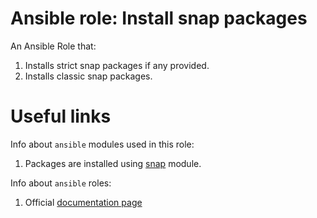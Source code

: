# Ansible role: Install snap packages

An Ansible Role that:
1. Installs strict snap packages if any provided.
2. Installs classic snap packages.

# Useful links

Info about `ansible` modules used in this role:
1. Packages are installed using [snap](https://docs.ansible.com/ansible/latest/modules/snap_module.html) module.

Info about `ansible` roles:
1. Official [documentation page](https://docs.ansible.com/ansible/latest/user_guide/playbooks_reuse_roles.html)
